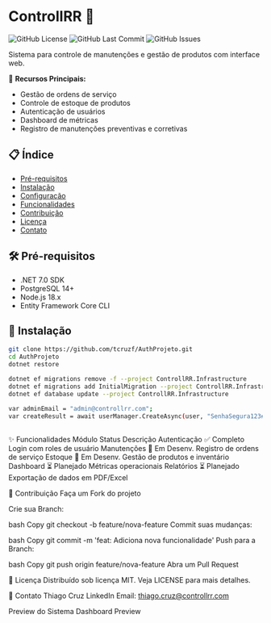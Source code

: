 # ControllRR 🔧
![GitHub License](https://img.shields.io/github/license/tcruzf/AuthProjeto?style=flat-square)
![GitHub Last Commit](https://img.shields.io/github/last-commit/tcruzf/AuthProjeto?style=flat-square)
![GitHub Issues](https://img.shields.io/github/issues/tcruzf/AuthProjeto?style=flat-square)

Sistema para controle de manutenções e gestão de produtos com interface web.

📌 **Recursos Principais:**
- Gestão de ordens de serviço
- Controle de estoque de produtos
- Autenticação de usuários
- Dashboard de métricas
- Registro de manutenções preventivas e corretivas

## 📋 Índice
- [Pré-requisitos](#pré-requisitos)
- [Instalação](#instalação)
- [Configuração](#configuração)
- [Funcionalidades](#funcionalidades)
- [Contribuição](#contribuição)
- [Licença](#licença)
- [Contato](#contato)

## 🛠️ Pré-requisitos
- .NET 7.0 SDK
- PostgreSQL 14+
- Node.js 18.x
- Entity Framework Core CLI

## 🚀 Instalação
```bash
git clone https://github.com/tcruzf/AuthProjeto.git
cd AuthProjeto
dotnet restore

dotnet ef migrations remove -f --project ControllRR.Infrastructure
dotnet ef migrations add InitialMigration --project ControllRR.Infrastructure --output-dir Data/Migrations
dotnet ef database update --project ControllRR.Infrastructure

var adminEmail = "admin@controllrr.com";
var createResult = await userManager.CreateAsync(user, "SenhaSegura123##");
```

##

✨ Funcionalidades
Módulo	Status	Descrição
Autenticação	✅ Completo	Login com roles de usuário
Manutenções	🚧 Em Desenv.	Registro de ordens de serviço
Estoque	🚧 Em Desenv.	Gestão de produtos e inventário
Dashboard	⏳ Planejado	Métricas operacionais
Relatórios	⏳ Planejado	Exportação de dados em PDF/Excel



🤝 Contribuição
Faça um Fork do projeto

Crie sua Branch:

bash
Copy
git checkout -b feature/nova-feature
Commit suas mudanças:

bash
Copy
git commit -m 'feat: Adiciona nova funcionalidade'
Push para a Branch:

bash
Copy
git push origin feature/nova-feature
Abra um Pull Request

📄 Licença
Distribuído sob licença MIT. Veja LICENSE para mais detalhes.

📧 Contato
Thiago Cruz
LinkedIn
Email: thiago.cruz@controllrr.com

Preview do Sistema
Dashboard Preview